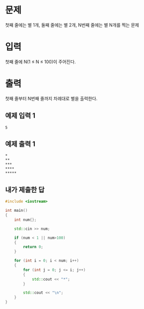 문제
==============
첫째 줄에는 별 1개, 둘째 줄에는 별 2개, N번째 줄에는 별 N개를 찍는 문제

입력
==============
첫째 줄에 N(1 ≤ N ≤ 100)이 주어진다.

출력
=================
첫째 줄부터 N번째 줄까지 차례대로 별을 출력한다.

예제 입력 1 
-------------
```
5
```
예제 출력 1 
------------
```
*
**
***
****
*****
```

내가 제출한 답
------------

```cpp
#include <iostream>

int main()
{
	int num{};

	std::cin >> num;

	if (num < 1 || num>100)
	{
		return 0;
	}

	for (int i = 0; i < num; i++)
	{
		for (int j = 0; j <= i; j++)
		{
			std::cout << "*";
		}

		std::cout << "\n";
	}
}
```
